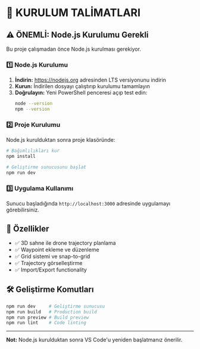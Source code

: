 # 🚀 KURULUM TALİMATLARI

## ⚠️ ÖNEMLİ: Node.js Kurulumu Gerekli

Bu proje çalışmadan önce Node.js kurulması gerekiyor.

### 1️⃣ Node.js Kurulumu

1. **İndirin:** https://nodejs.org adresinden LTS versiyonunu indirin
2. **Kurun:** İndirilen dosyayı çalıştırıp kurulumu tamamlayın
3. **Doğrulayın:** Yeni PowerShell penceresi açıp test edin:
   ```bash
   node --version
   npm --version
   ```

### 2️⃣ Proje Kurulumu

Node.js kurulduktan sonra proje klasöründe:

```bash
# Bağımlılıkları kur
npm install

# Geliştirme sunucusunu başlat
npm run dev
```

### 3️⃣ Uygulama Kullanımı

Sunucu başladığında `http://localhost:3000` adresinde uygulamayı görebilirsiniz.

## 🎯 Özellikler

- ✅ 3D sahne ile drone trajectory planlama
- ✅ Waypoint ekleme ve düzenleme
- ✅ Grid sistemi ve snap-to-grid
- ✅ Trajectory görselleştirme
- ✅ Import/Export functionality

## 🛠️ Geliştirme Komutları

```bash
npm run dev     # Geliştirme sunucusu
npm run build   # Production build
npm run preview # Build preview
npm run lint    # Code linting
```

---

**Not:** Node.js kurulduktan sonra VS Code'u yeniden başlatmanız önerilir.
